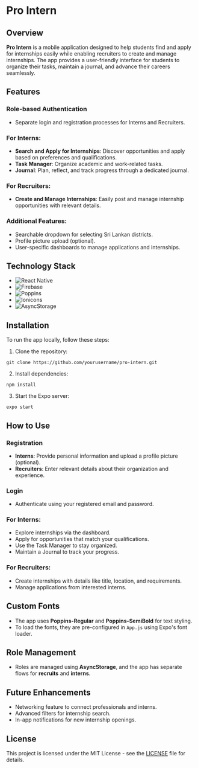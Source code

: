 # Pro Intern

## Overview

**Pro Intern** is a mobile application designed to help students find and apply for internships easily while enabling recruiters to create and manage internships. The app provides a user-friendly interface for students to organize their tasks, maintain a journal, and advance their careers seamlessly.

## Features  

### Role-based Authentication  
- Separate login and registration processes for Interns and Recruiters.  

### For Interns:  
- **Search and Apply for Internships**: Discover opportunities and apply based on preferences and qualifications.  
- **Task Manager**: Organize academic and work-related tasks.  
- **Journal**: Plan, reflect, and track progress through a dedicated journal.  

### For Recruiters:  
- **Create and Manage Internships**: Easily post and manage internship opportunities with relevant details.  

### Additional Features:  
- Searchable dropdown for selecting Sri Lankan districts.  
- Profile picture upload (optional).  
- User-specific dashboards to manage applications and internships.  

## Technology Stack

- ![React Native](https://img.shields.io/badge/Frontend-React%20Native%20(Expo)-61DAFB?logo=react)  
- ![Firebase](https://img.shields.io/badge/Backend-Firebase-FFCA28?logo=firebase)  
- ![Poppins](https://img.shields.io/badge/Font-Poppins-000000?logo=googlefonts)  
- ![Ionicons](https://img.shields.io/badge/Icons-Ionicons-lightgrey?logo=ionic)  
- ![AsyncStorage](https://img.shields.io/badge/Storage-AsyncStorage-blue?logo=datastax)  


## Installation

To run the app locally, follow these steps:

1. Clone the repository:
```
git clone https://github.com/yourusername/pro-intern.git
```
2. Install dependencies:
```
npm install
```
3. Start the Expo server:
```
expo start
```

## How to Use  

### Registration  
- **Interns**: Provide personal information and upload a profile picture (optional).  
- **Recruiters**: Enter relevant details about their organization and experience.  

### Login  
- Authenticate using your registered email and password.  

### For Interns:  
- Explore internships via the dashboard.  
- Apply for opportunities that match your qualifications.  
- Use the Task Manager to stay organized.  
- Maintain a Journal to track your progress.  

### For Recruiters:  
- Create internships with details like title, location, and requirements.  
- Manage applications from interested interns.  

## Custom Fonts

- The app uses **Poppins-Regular** and **Poppins-SemiBold** for text styling.
- To load the fonts, they are pre-configured in `App.js` using Expo's font loader.

## Role Management

- Roles are managed using **AsyncStorage**, and the app has separate flows for **recruits** and **interns**.

## Future Enhancements

- Networking feature to connect professionals and interns.
- Advanced filters for internship search.
- In-app notifications for new internship openings.

## License

This project is licensed under the MIT License - see the [LICENSE](LICENSE) file for details.
